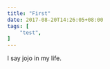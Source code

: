 ```yaml
---
title: "First"
date: 2017-08-20T14:26:05+08:00
tags: [
    "test",
]
---
```


I say jojo in my life.
